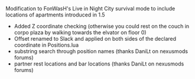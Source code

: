 Modification to FonWasH's Live in Night City survival mode to include locations of apartments introduced in 1.5

* Added Z coordinate checking (otherwise you could rest on the couch in corpo plaza by walking towards the elvator on floor 0)
* Offset renamed to Slack and applied on both sides of the declared coordinate in Positions.lua
* substring search through position names (thanks DaniLt on nexusmods forums)
* partner rest locations and bar locations (thanks DaniLt on nexusmods forums)


